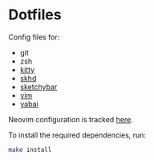 # Dotfiles

Config files for:

- git
- zsh
- [kitty](https://sw.kovidgoyal.net/kitty/)
- [skhd](https://github.com/koekeishiya/skhd)
- [sketchybar](https://github.com/felixkratz/sketchybar)
- [vim](https://www.vim.org)
- [yabai](https://github.com/koekeishiya/yabai)

Neovim configuration is tracked [here](https://github.com/le4ker/NvMegaChad).

To install the required dependencies, run:

```bash
make install
```
